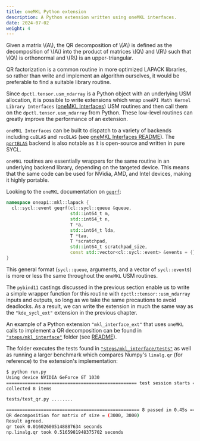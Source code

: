 ```yaml
---
title: oneMKL Python extension
description: A Python extension written using oneMKL interfaces.
date: 2024-07-02
weight: 4
---
```


Given a matrix \\(A\\), the QR decomposition of \\(A\\) is defined as the decomposition of \\(A\\) into the product of matrices \\(Q\\) and \\(R\\) such that \\(Q\\) is orthonormal and \\(R\\) is an upper-triangular.

QR factorization is a common routine in more optimized LAPACK libraries, so rather than write and implement an algorithm ourselves, it would be preferable to find a suitable library routine.

Since `dpctl.tensor.usm_ndarray` is a Python object with an underlying USM allocation, it is possible to write extensions which wrap `oneAPI Math Kernel Library Interfaces` ([oneMKL Interfaces](https://github.com/oneapi-src/oneMKL)) USM routines and then call them on the `dpctl.tensor.usm_ndarray` from Python. These low-level routines can greatly improve the performance of an extension.

`oneMKL Interfaces` can be built to dispatch to a variety of backends including `cuBLAS` and `rocBLAS` (see [oneMKL Interfaces README](https://github.com/oneapi-src/oneMKL?tab=readme-ov-file#oneapi-math-kernel-library-onemkl-interfaces)). The [`portBLAS`](https://github.com/codeplaysoftware/portBLAS) backend is also notable as it is open-source and written in pure SYCL.

`oneMKL` routines are essentially wrappers for the same routine in an underlying backend library, depending on the targeted device. This means that the same code can be used for NVidia, AMD, and Intel devices, making it highly portable.  

Looking to the `oneMKL` documentation on [`geqrf`](https://spec.oneapi.io/versions/latest/elements/oneMKL/source/domains/lapack/geqrf.html#geqrf-usm-version):

```cpp
namespace oneapi::mkl::lapack {
  cl::sycl::event geqrf(cl::sycl::queue &queue,
                        std::int64_t m,
                        std::int64_t n,
                        T *a,
                        std::int64_t lda,
                        T *tau,
                        T *scratchpad,
                        std::int64_t scratchpad_size,
                        const std::vector<cl::sycl::event> &events = {})
}
```

This general format (``sycl::queue``, arguments, and a vector of ``sycl::event``s) is more or less the same throughout the `oneMKL` USM routines.

The `pybind11` castings discussed in the previous section enable us to write a simple wrapper function for this routine with ``dpctl::tensor::usm_ndarray`` inputs and outputs, so long as we take the same precautions to avoid deadlocks. As a result, we can write the extension in much the same way as the `"kde_sycl_ext"` extension in the previous chapter.

An example of a Python extension `"mkl_interface_ext"` that uses `oneMKL` calls to implement a QR decomposition can be found in [`"steps/mkl_interface"`](https://github.com/IntelPython/example-portable-data-parallel-extensions/tree/main/steps/mkl_interface) folder (see [README](https://github.com/IntelPython/example-portable-data-parallel-extensions/blob/main/steps/mkl_interface/README.md)).

The folder executes the tests found in [`"steps/mkl_interface/tests"`](https://github.com/IntelPython/example-portable-data-parallel-extensions/tree/main/steps/mkl_interface/tests) as well as running a larger benchmark which compares Numpy's `linalg.qr` (for reference) to the extension's implementation:

```bash
$ python run.py
Using device NVIDIA GeForce GT 1030
================================================= test session starts ==================================================
collected 8 items

tests/test_qr.py ........                                                                                        [100%]

================================================== 8 passed in 0.45s ===================================================
QR decomposition for matrix of size = (3000, 3000)
Result agreed.
qr took 0.016026005148887634 seconds
np.linalg.qr took 0.5165981948375702 seconds
```
